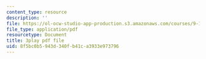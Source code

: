 ```yaml
---
content_type: resource
description: ''
file: https://ol-ocw-studio-app-production.s3.amazonaws.com/courses/9-14-brain-structure-and-its-origins-spring-2014/8f5bc0b5943d340fb41ca3933e973796_555120.pdf
file_type: application/pdf
resourcetype: Document
title: 3play pdf file
uid: 8f5bc0b5-943d-340f-b41c-a3933e973796
---
```

